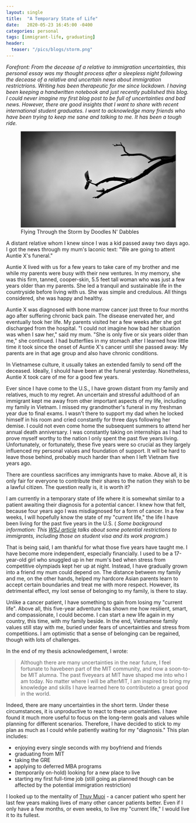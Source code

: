 ```yaml
---
layout: single
title:  "A Temporary State of Life"
date:   2020-05-23 16:45:00 -0400
categories: personal
tags: [immigrant-life, graduating]
header: 
  teaser: "/pics/blogs/storm.png"
---
```

<i> Forefront: From the decease of a relative to immigration uncertainties, this personal essay was my thought process after a sleepless night following the decease of a relative and uncertain news about immigration restrictrions. Writing has been therapeutic for me since lockdown. I having been keeping a handwritten notebook and just recently published this blog. I could never imagine my first blog post to be full of uncertainties and bad news. However, there are good insights that I want to share with recent international student graduates. I want to acknowledge many friends who have been trying to keep me sane and talking to me. It has been a tough ride.</i>

<figure>
  <img src="/pics/blogs/storm.png" alt="storm">
  <figcaption>Flying Through the Storm by Doodles N' Dabbles</figcaption>
</figure>

A distant relative whom I knew since I was a kid passed away two days ago. I got the news through my mum's laconic text: "We are going to attent Auntie X's funeral."

Auntie X lived with us for a few years to take care of my brother and me while my parents were busy with their new ventures. In my memory, she was this firm, tanned, cooper-skin, 5.5 feet tall woman who was just a few years older than my parents. She led a tranquil and sustainable life in the countryside before living with us. She was simple and credulous. All things considered, she was happy and healthy. 

Auntie X was diagnosed with bone marrow cancer just three to four months ago after suffering chronic back pain. The disease enervated her, and eventually took her life. My parents visited her a few weeks after she got discharged from the hospital. "I could not imagine how bad her situation was when I saw her," said my mum. "She is only five or six years older than me," she continued. I had butterflies in my stomach after I learned how little time it took since the onset of Auntie X's cancer until she passed away: My parents are in that age group and also have chronic conditions. 

In Vietnamese culture, it usually takes an extended family to send off the deceased. Ideally, I should have been at the funeral yesterday. Nonetheless, Auntie X took care of me for a good few years.

Ever since I have come to the U.S., I have grown distant from my family and relatives, much to my regret. An uncertain and stressful adulthood of an immigrant kept me away from other important aspects of my life, including my family in Vietnam. I missed my grandmother's funeral in my freshman year due to final exams. I wasn't there to support my dad when he locked himself in his room and cried constantly for three days following her demise. I could not even come home the subsequent summers to attend her annual death anniversary. I was constantly taking on internships as I had to prove myself worthy to the nation I only spent the past five years living. Unfortunately, or fortunately, these five years were so crucial as they largely influenced my personal values and foundation of support. It will be hard to leave those behind, probably much harder than when I left Vietnam five years ago. 

There are countless sacrifices any immigrants have to make. Above all, it is only fair for everyone to contribute their shares to the nation they wish to be a lawful citizen. The question really is, it is worth it? 

I am currently in a temporary state of life where it is somewhat similar to a patient awaiting their diagnosis for a potential cancer. I knew how that felt, because four years ago I was misdiagnosed for a form of cancer. In a few weeks, I will hopefully know the state of my "current life," the life I have been living for the past five years in the U.S. (<i> Some background information: This [WSJ article](https://www.wsj.com/articles/trump-administration-expected-to-limit-work-program-for-foreign-graduates-11590242401?mod=mhp) talks about some potential restrictions to immigrants, including those on student visa and its work program.</i>)

That is being said, I am thankful for what those five years have taught me. I have become more independent, especially financially. I used to be a 17-year-old girl who snuggled up in her mum's bed when stress from competitive olympiads kept her up at night. Instead, I have gradually grown into a friend my mum could depend on. The distance between my family and me, on the other hands, helped my hardcore Asian parents learn to accept certain boundaries and treat me with more respect. However, its detrimental effect, my lost sense of belonging to my family, is there to stay. 

Unlike a cancer patient, I have something to gain from losing my "current life". Above all, this five-year adventure has shown me how resilient, smart, and compassionate, I could become. I can start a new life again in my country, this time, with my family beside. In the end, Vietnamese family values still stay with me, buried under fears of uncertainties and stress from competitions. I am optimistic that a sense of belonging can be regained, though with lots of challenges. 

In the end of my thesis acknowledgement, I wrote: 
> Although there are many uncertainties in the near future, I feel fortunate to havebeen part of the MIT community, and now a soon-to-be MIT alumna. The past fiveyears at MIT have shaped me into who I am today. No matter where I will be afterMIT, I am inspired to bring my knowledge and skills I have learned here to contributeto a great good in the world. 

Indeed, there are many uncertainties in the short term. Under these circumstances, it is unproductive to react to these uncertainties. I have found it much more useful to focus on the long-term goals and values while planning for different scenarios. Therefore, I have decided to stick to my plan as much as I could while patiently waiting for my "diagnosis." This plan includes:

* enjoying every single seconds with my boyfriend and friends
* graduating from MIT
* taking the GRE
* applying to deferred MBA programs
* (temporarily on-hold) looking for a new place to live
* starting my first full-time job (still going as planned though can be affected by the potential immigration restriction)

I looked up to the mentality of [Thuy Muoi](https://medium.com/thuy-muoi/day-0-cancer-a3f1515f62bf) - a cancer patient who spent her last few years making lives of many other cancer patients better. Even if I only have a few months, or even weeks, to live my "current life," I would live it to its fullest. 

